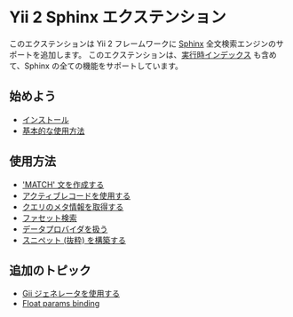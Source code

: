 Yii 2 Sphinx エクステンション
=============================

このエクステンションは Yii 2 フレームワークに [Sphinx](http://sphinxsearch.com/docs) 全文検索エンジンのサポートを追加します。
このエクステンションは、[実行時インデックス](http://sphinxsearch.com/docs/current.html#rt-indexes) も含めて、Sphinx の全ての機能をサポートしています。

始めよう
--------

* [インストール](installation.md)
* [基本的な使用方法](basic-usage.md)

使用方法
--------

* ['MATCH' 文を作成する](usage-match.md)
* [アクティブレコードを使用する](usage-ar.md)
* [クエリのメタ情報を取得する](usage-meta.md)
* [ファセット検索](usage-facets.md)
* [データプロバイダを扱う](usage-data-providers.md)
* [スニペット (抜粋) を構築する](usage-snippets.md)

追加のトピック
--------------

* [Gii ジェネレータを使用する](topics-gii.md)
* [Float params binding](topics-float-param-binding.md)
